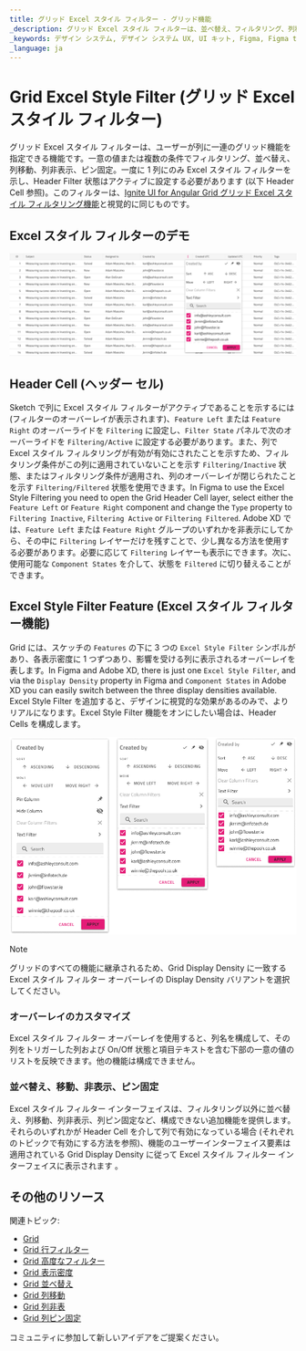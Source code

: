 ```yaml
---
title: グリッド Excel スタイル フィルター - グリッド機能
_description: グリッド Excel スタイル フィルターは、並べ替え、フィルタリング、列移動、非表示、ピン固定などの列操作のオーバーレイを提供します。
_keywords: デザイン システム, デザイン システム UX, UI キット, Figma, Figma to Angular, Export code from Figma, Figma to HTML, Figma UI kits, Sketch, Ignite UI for Angular, Sketch to Angular, Angular, Angular デザイン システム, Sketch からコードをエクスポート, Angular 用のデザイン キット, Sketch HTML, Sketch to HTML, Sketch UI キット, Adobe XD, Adobe XD to Angular, Export code from Adobe XD, Adobe XD to HTML, Adobe XD UI kits
_language: ja
---
```


# Grid Excel Style Filter (グリッド Excel スタイル フィルター)

グリッド Excel スタイル フィルターは、ユーザーが列に一連のグリッド機能を指定できる機能です。一意の値または複数の条件でフィルタリング、並べ替え、列移動、列非表示、ピン固定。一度に 1 列にのみ Excel スタイル フィルターを示し、Header Filter 状態はアクティブに設定する必要があります (以下 Header Cell 参照)。このフィルターは、[Ignite UI for Angular Grid グリッド Excel スタイル フィルタリング機能](https://jp.infragistics.com/products/ignite-ui-angular/angular/components/grid/excel_style_filtering.html)と視覚的に同じものです。

## Excel スタイル フィルターのデモ

<img class="responsive-img" src="../images/grid_excel_style_filter_demo.png" srcset="../images/grid_excel_style_filter_demo@2x.png 2x" />

## Header Cell (ヘッダー セル)

Sketch で列に Excel スタイル フィルターがアクティブであることを示するには (フィルターのオーバーレイが表示されます)、`Feature Left` または `Feature Right` のオーバーライドを `Filtering` に設定し、`Filter State` パネルで次のオーバーライドを `Filtering/Active` に設定する必要があります。また、列で Excel スタイル フィルタリングが有効が有効にされたことを示すため、フィルタリング条件がこの列に適用されていないことを示す `Filtering/Inactive` 状態、またはフィルタリング条件が適用され、列のオーバーレイが閉じられたことを示す `Filtering/Filtered` 状態を使用できます。In Figma to use the Excel Style Filtering you need to open the Grid Header Cell layer, select either the `Feature Left` or `Feature Right` component and change the `Type` property to `Filtering Inactive`, `Filtering Active` or `Filtering Filtered`. Adobe XD では、`Feature Left` または `Feature Right` グループのいずれかを非表示にしてから、その中に `Filtering` レイヤーだけを残すことで、少し異なる方法を使用する必要があります。必要に応じて `Filtering` レイヤーも表示にできます。次に、使用可能な `Component States` を介して、状態を `Filtered` に切り替えることができます。

## Excel Style Filter Feature (Excel スタイル フィルター機能)

Grid には、スケッチの `Features` の下に 3 つの `Excel Style Filter` シンボルがあり、各表示密度に 1 つずつあり、影響を受ける列に表示されるオーバーレイを表します。In Figma and Adobe XD, there is just one `Excel Style Filter`, and via the `Display Density` property in Figma and `Component States` in Adobe XD you can easily switch between the three display densities available. Excel Style Filter を追加すると、デザインに視覚的な効果があるのみで、よりリアルになります。Excel Style Filter 機能をオンにしたい場合は、Header Cells を構成します。

<img class="responsive-img" src="../images/grid_excel_style_filter_densities.png" srcset="../images/grid_excel_style_filter_densities@2x.png 2x" />

> [!Note]
> グリッドのすべての機能に継承されるため、Grid Display Density に一致する Excel スタイル フィルター オーバーレイの Display Density バリアントを選択してください。

### オーバーレイのカスタマイズ

Excel スタイル フィルター オーバーレイを使用すると、列名を構成して、その列をトリガーした列および On/Off 状態と項目テキストを含む下部の一意の値のリストを反映できます。他の機能は構成できません。

### 並べ替え、移動、非表示、ピン固定

Excel スタイル フィルター インターフェイスは、フィルタリング以外に並べ替え、列移動、列非表示、列ピン固定など、構成できない追加機能を提供します。それらのいずれかが Header Cell を介して列で有効になっている場合 (それぞれのトピックで有効にする方法を参照)、機能のユーザーインターフェイス要素は適用されている Grid Display Density に従って Excel スタイル フィルター インターフェイスに表示されます 。

## その他のリソース

関連トピック:

- [Grid](grid.md)
- [Grid 行フィルター](grid-row-filter.md)
- [Grid 高度なフィルター](grid-advanced-filter.md)
- [Grid 表示密度](grid-display-density.md)
- [Grid 並べ替え](grid-sorting.md)
- [Grid 列移動](grid-column-moving.md)
- [Grid 列非表](grid-column-hiding.md)
- [Grid 列ピン固定](grid-column-pinning.md)
  <div class="divider--half"></div>

コミュニティに参加して新しいアイデアをご提案ください。
